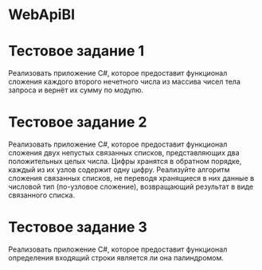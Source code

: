 # WebApiBI
# Тестовое задание 1
Реализовать приложение C#, которое предоставит функционал сложения каждого второго нечетного числа из массива чисел тела запроса и вернёт их сумму по модулю.
# Тестовое задание 2
Реализовать приложение C#, которое предоставит функционал сложения двух непустых связанных списков, представляющих два положительных целых числа. Цифры хранятся в обратном порядке, каждый из их узлов содержит одну цифру. Реализуйте алгоритм сложения связанных списков, не переводя хранящиеся в них данные в числовой тип (по-узловое сложение), возвращающий результат в виде связанного списка.
# Тестовое задание 3
Реализовать приложение C#, которое предоставит функционал определения входящий строки является ли она палиндромом.
